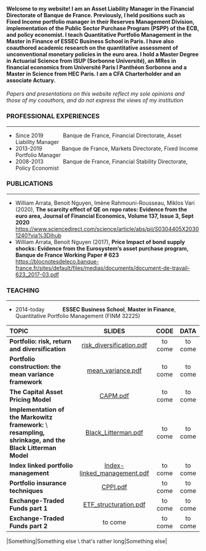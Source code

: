 #### Welcome to my website! I am an Asset Liability Manager in the Financial Directorate of Banque de France. Previously, I held positions such as Fixed Income portfolio manager in their Reserves Management Division, implementation of the Public Sector Purchase Program (PSPP) of the ECB, and policy economist. I teach Quantitative Portfolio Management in the Master in Finance of ESSEC Business School in Paris. I have also coauthored academic research on the quantitative assessment of unconventional monetary policies in the euro area. I hold a Master Degree in Actuarial Science from ISUP (Sorbonne Université), an MRes in financial economics from Université Paris I Panthéon Sorbonne and a Master in Science from HEC Paris. I am a CFA Charterholder and an associate Actuary.

*Papers and presentations on this website reflect my sole opinions and those of my coauthors, and do not express the views of my institution*

### **PROFESSIONAL EXPERIENCES**
___
- Since 2019 $~~~~~~~~~~~$ Banque de France, Financial Directorate, Asset Liability Manager
- 2013-2019 $~~~~~~~~~~~$ Banque de France, Markets Directorate, Fixed Income Portfolio Manager
- 2008-2013 $~~~~~~~~~~~$ Banque de France, Financial Stability Directorate, Policy Economist

### **PUBLICATIONS**
---
- William Arrata, Benoit Nguyen, Imène Rahmouni-Rousseau, Miklos Vari (2020), **The scarcity effect of QE on repo rates: Evidence from the euro area,
Journal of Financial Economics, Volume 137, Issue 3, Sept 2020**  
https://www.sciencedirect.com/science/article/abs/pii/S0304405X20301240?via%3Dihub
- William Arrata, Benoit Nguyen (2017), **Price Impact of bond supply shocks: Evidence from the
Eurosystem’s asset purchase program, Banque de France Working Paper # 623**  
https://blocnotesdeleco.banque-france.fr/sites/default/files/medias/documents/document-de-travail-623_2017-03.pdf

### **TEACHING**
***
- 2014-today $~~~~~~~~~~$ **ESSEC Business School**, **Master in Finance**, Quantitative Portfolio Management (FINM 32225)  

| **TOPIC** | **SLIDES** | **CODE**| **DATA**|
| :---        |     :---:      | :---:  |  :---:  |
| **Portfolio: risk, return and diversification**   | [risk_diversification.pdf](https://github.com/WilliamArrata/WilliamArrata/files/11037377/risk_diversification.pdf)   | to come | to come
| **Portfolio construction: the mean variance framework**     | [mean_variance.pdf](https://github.com/WilliamArrata/WilliamArrata/files/11037380/mean_variance.pdf)|     to come  | to come
| **The Capital Asset Pricing Model**     | [CAPM.pdf](https://github.com/WilliamArrata/WilliamArrata/files/11037383/CAPM.pdf)|  to come  | to come
| **Implementation of the Markowitz framework:** \\ **resampling, shrinkage, and the Black Litterman Model**     | [Black_Litterman.pdf](https://github.com/WilliamArrata/WilliamArrata/files/11037385/Black_Litterman.pdf) | to come  | to come
| **Index linked portfolio management**     | [Index-linked_management.pdf](https://github.com/WilliamArrata/WilliamArrata/files/11114007/Index-linked_management.pdf)| to come  | to come
| **Portfolio insurance techniques**     | [CPPI.pdf](https://github.com/WilliamArrata/WilliamArrata/files/11037386/CPPI.pdf)  | to come  | to come
| **Exchange-Traded Funds part 1**     | [ETF_structuration.pdf](https://github.com/WilliamArrata/williamarrata/files/11021109/ETF_structuration.pdf)  | to come  | to come
| **Exchange-Traded Funds part 2**     | to come  | to come  | to come


|Something|Something else \\ that's rather long|Something else|
